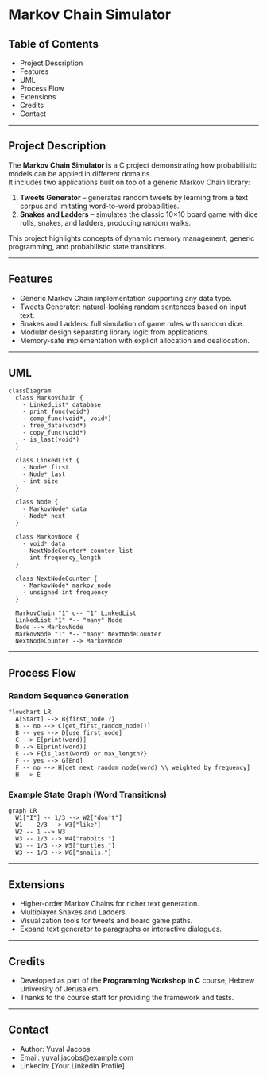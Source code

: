 
# Markov Chain Simulator  

## Table of Contents  
- Project Description  
- Features  
- UML  
- Process Flow  
- Extensions  
- Credits  
- Contact  

---

## Project Description  
The **Markov Chain Simulator** is a C project demonstrating how probabilistic models can be applied in different domains.  
It includes two applications built on top of a generic Markov Chain library:  

1. **Tweets Generator** – generates random tweets by learning from a text corpus and imitating word-to-word probabilities.  
2. **Snakes and Ladders** – simulates the classic 10×10 board game with dice rolls, snakes, and ladders, producing random walks.  

This project highlights concepts of dynamic memory management, generic programming, and probabilistic state transitions.  

---

## Features  
- Generic Markov Chain implementation supporting any data type.  
- Tweets Generator: natural-looking random sentences based on input text.  
- Snakes and Ladders: full simulation of game rules with random dice.  
- Modular design separating library logic from applications.  
- Memory-safe implementation with explicit allocation and deallocation.  

---

## UML  
```mermaid
classDiagram
  class MarkovChain {
    - LinkedList* database
    - print_func(void*)
    - comp_func(void*, void*)
    - free_data(void*)
    - copy_func(void*)
    - is_last(void*)
  }

  class LinkedList {
    - Node* first
    - Node* last
    - int size
  }

  class Node {
    - MarkovNode* data
    - Node* next
  }

  class MarkovNode {
    - void* data
    - NextNodeCounter* counter_list
    - int frequency_length
  }

  class NextNodeCounter {
    - MarkovNode* markov_node
    - unsigned int frequency
  }

  MarkovChain "1" o-- "1" LinkedList
  LinkedList "1" *-- "many" Node
  Node --> MarkovNode
  MarkovNode "1" *-- "many" NextNodeCounter
  NextNodeCounter --> MarkovNode
```

---

## Process Flow  
### Random Sequence Generation  
```mermaid
flowchart LR
  A[Start] --> B{first_node ?}
  B -- no --> C[get_first_random_node()]
  B -- yes --> D[use first_node]
  C --> E[print(word)]
  D --> E[print(word)]
  E --> F{is_last(word) or max_length?}
  F -- yes --> G[End]
  F -- no --> H[get_next_random_node(word) \\ weighted by frequency]
  H --> E
```

### Example State Graph (Word Transitions)  
```mermaid
graph LR
  W1["I"] -- 1/3 --> W2["don't"]
  W1 -- 2/3 --> W3["like"]
  W2 -- 1 --> W3
  W3 -- 1/3 --> W4["rabbits."]
  W3 -- 1/3 --> W5["turtles."]
  W3 -- 1/3 --> W6["snails."]
```

---

## Extensions  
- Higher-order Markov Chains for richer text generation.  
- Multiplayer Snakes and Ladders.  
- Visualization tools for tweets and board game paths.  
- Expand text generator to paragraphs or interactive dialogues.  

---

## Credits  
- Developed as part of the **Programming Workshop in C** course, Hebrew University of Jerusalem.  
- Thanks to the course staff for providing the framework and tests.  

---

## Contact  
- Author: Yuval Jacobs  
- Email: yuval.jacobs@example.com  
- LinkedIn: [Your LinkedIn Profile]  
